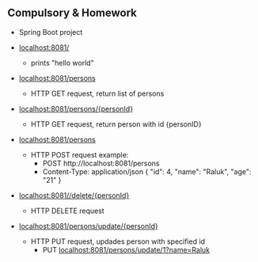 Compulsory & Homework
-
- Spring Boot project

- [localhost:8081/](https://localhost:8081)
  - prints "hello world"
- [localhost:8081/persons](https://localhost:8081/persons)
  - HTTP GET request, return list of persons
- [localhost:8081/persons/{personId}](https://localhost:8081/2)    
  - HTTP GET request, return person with id {personID}
- [localhost:8081/persons](https://localhost:8081/persons)  
  - HTTP POST request example:
      - POST http://localhost:8081/persons
      - Content-Type: application/json
{
  "id": 4,
  "name": "Raluk",
  "age": "21"
}
- [localhost:8081//delete/{personId}](https://localhost:8081/persons/delete/1)
  - HTTP DELETE request
- [localhost:8081/persons/update/{personId}](https://localhost:8081/persons/update/{personId})  
  - HTTP PUT request, updades person with specified id   
    - PUT [localhost:8081/persons/update/1?name=Raluk](http://localhost:8081/persons/update/4?name=Raluk)
